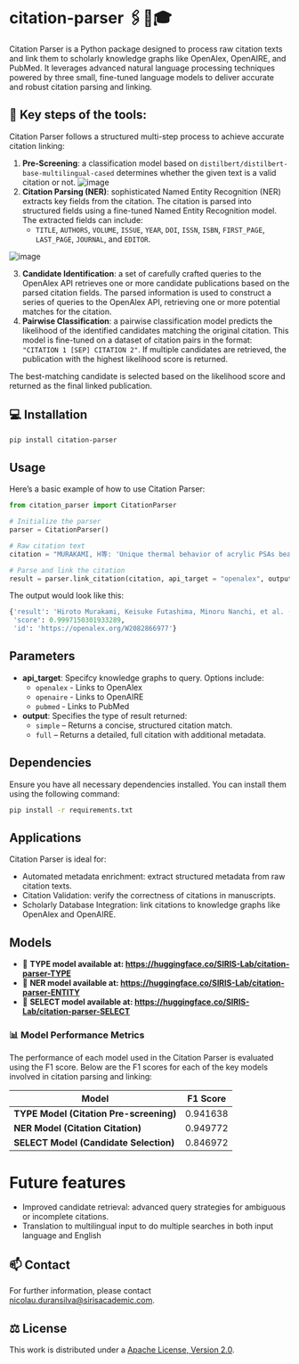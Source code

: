 # citation-parser 🖇️🧻🎓
Citation Parser is a Python package designed to process raw citation texts and link them to scholarly knowledge graphs like OpenAlex, OpenAIRE, and PubMed. It leverages advanced natural language processing techniques powered by three small, fine-tuned language models to deliver accurate and robust citation parsing and linking.

## 🔨 Key steps of the tools:

Citation Parser follows a structured multi-step process to achieve accurate citation linking:

1. **Pre-Screening**: a classification model based on `distilbert/distilbert-base-multilingual-cased` determines whether the given text is a valid citation or not.
![image](https://github.com/user-attachments/assets/39748a7d-192c-4787-aa35-5827c8f0c9bf)
3. **Citation Parsing (NER)**: sophisticated Named Entity Recognition (NER) extracts key fields from the citation. The citation is parsed into structured fields using a fine-tuned Named Entity Recognition model. The extracted fields can include:
    - `TITLE`, `AUTHORS`, `VOLUME`, `ISSUE`, `YEAR`, `DOI`, `ISSN`, `ISBN`, `FIRST_PAGE`, `LAST_PAGE`, `JOURNAL`, and `EDITOR`.

![image](https://github.com/user-attachments/assets/8cb6a723-5373-4685-80c0-4a09ae47ad06)

3. **Candidate Identification**: a set of carefully crafted queries to the OpenAlex API retrieves one or more candidate publications based on the parsed citation fields. The parsed information is used to construct a series of queries to the OpenAlex API, retrieving one or more potential matches for the citation.
4. **Pairwise Classification**: a pairwise classification model predicts the likelihood of the identified candidates matching the original citation. This model is fine-tuned on a dataset of citation pairs in the format: `"CITATION 1 [SEP] CITATION 2"`. If multiple candidates are retrieved, the publication with the highest likelihood score is returned.

The best-matching candidate is selected based on the likelihood score and returned as the final linked publication.

## 💻 Installation

```bash
pip install citation-parser
```

## Usage

Here’s a basic example of how to use Citation Parser:

```python
from citation_parser import CitationParser

# Initialize the parser
parser = CitationParser()

# Raw citation text
citation = "MURAKAMI, H等: 'Unique thermal behavior of acrylic PSAs bearing long alkyl side groups and crosslinked by aluminum chelate', 《EUROPEAN POLYMER JOURNAL》"

# Parse and link the citation
result = parser.link_citation(citation, api_target = "openalex", output = 'simple')
```

The output would look like this:
```python
{'result': 'Hiroto Murakami, Keisuke Futashima, Minoru Nanchi, et al. (2010). Unique thermal behavior of acrylic PSAs bearing long alkyl side groups and crosslinked by aluminum chelate. European Polymer Journal, 47 378-384. doi: 10.1016/j.eurpolymj.2010.12.012',
 'score': 0.9997150301933289,
 'id': 'https://openalex.org/W2082866977'}
```

## Parameters
- **api_target**: Specifcy knowledge graphs to query. Options include:
    - `openalex` - Links to OpenAlex
    - `openaire` - Links to OpenAIRE
    - `pubmed` - Links to PubMed
- **output**: Specifies the type of result returned:
    - `simple` – Returns a concise, structured citation match.
    - `full` – Returns a detailed, full citation with additional metadata.

## Dependencies

Ensure you have all necessary dependencies installed. You can install them using the following command:

```bash
pip install -r requirements.txt
```

## Applications

Citation Parser is ideal for:
- Automated metadata enrichment: extract structured metadata from raw citation texts.
- Citation Validation: verify the correctness of citations in manuscripts.
- Scholarly Database Integration: link citations to knowledge graphs like OpenAlex and OpenAIRE.

## Models
- 🤗 **TYPE model available at: https://huggingface.co/SIRIS-Lab/citation-parser-TYPE**
- 🤗 **NER model available at: https://huggingface.co/SIRIS-Lab/citation-parser-ENTITY**
- 🤗 **SELECT model available at: https://huggingface.co/SIRIS-Lab/citation-parser-SELECT**

### 📊 Model Performance Metrics
The performance of each model used in the Citation Parser is evaluated using the F1 score. Below are the F1 scores for each of the key models involved in citation parsing and linking:

| Model            | F1 Score |
|---------------------|----------|
| **TYPE Model (Citation Pre-screening)**  | 0.941638 |
| **NER Model (Citation Citation)**  | 0.949772 |
 **SELECT Model (Candidate Selection)**  | 0.846972 |

# Future features
- Improved candidate retrieval: advanced query strategies for ambiguous or incomplete citations.
- Translation to multilingual input to do multiple searches in both input language and English

## 📫 Contact

For further information, please contact <nicolau.duransilva@sirisacademic.com>.

## ⚖️ License

This work is distributed under a [Apache License, Version 2.0](https://www.apache.org/licenses/LICENSE-2.0).
